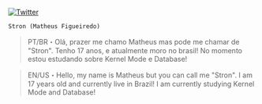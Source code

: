 

[![Twitter](https://img.shields.io/twitter/url?label=Twitter&style=social&url=https%3A%2F%2Ftwitter.com%2Fblxcklxcas)](https://twitter.com/str0nn)

`Stron (Matheus Figueiredo)`

> PT/BR・Olá, prazer me chamo Matheus mas pode me chamar de "Stron".
Tenho 17 anos, e atualmente moro no brasil!
No momento estou estudando sobre Kernel Mode e Database!

> EN/US・Hello, my name is Matheus but you can call me "Stron".
I am 17 years old and currently live in Brazil!
I am currently studying Kernel Mode and Database!
